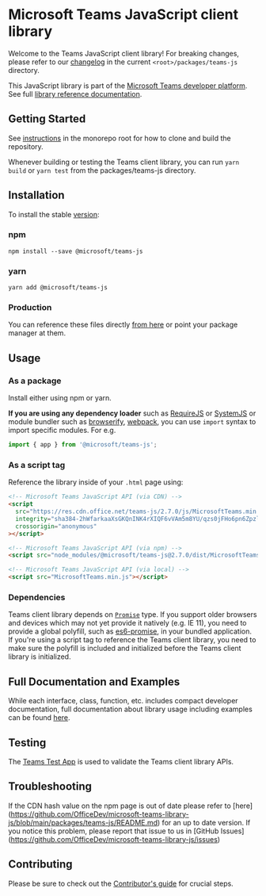 # Microsoft Teams JavaScript client library

Welcome to the Teams JavaScript client library! For breaking changes, please refer to our [changelog](./CHANGELOG.md) in the current `<root>/packages/teams-js` directory.

This JavaScript library is part of the [Microsoft Teams developer platform](https://learn.microsoft.com/microsoftteams/platform/). See full [library reference documentation](https://learn.microsoft.com/javascript/api/overview/msteams-client?view=msteams-client-js-latest).

## Getting Started

See [instructions](../../README.md#Getting-Started) in the monorepo root for how to clone and build the repository.

Whenever building or testing the Teams client library, you can run `yarn build` or `yarn test` from the packages/teams-js directory.

## Installation

To install the stable [version](https://learn.microsoft.com/javascript/api/overview/msteams-client?view=msteams-client-js-latest):

### npm

`npm install --save @microsoft/teams-js`

### yarn

`yarn add @microsoft/teams-js`

### Production

You can reference these files directly [from here](https://res.cdn.office.net/teams-js/2.7.0/js/MicrosoftTeams.min.js) or point your package manager at them.

## Usage

### As a package

Install either using npm or yarn.

**If you are using any dependency loader** such as [RequireJS](http://requirejs.org/) or [SystemJS](https://github.com/systemjs/systemjs) or module bundler such as [browserify](http://browserify.org/), [webpack](https://webpack.github.io/), you can use `import` syntax to import specific modules. For e.g.

```typescript
import { app } from '@microsoft/teams-js';
```

### As a script tag

Reference the library inside of your `.html` page using:

```html
<!-- Microsoft Teams JavaScript API (via CDN) -->
<script
  src="https://res.cdn.office.net/teams-js/2.7.0/js/MicrosoftTeams.min.js"
  integrity="sha384-2hWfarkaaXsGKQnINK4rXIQF6vVAm5m8YU/qzs0jFHo6pn6ZpzlM9hg7uwnZDpf0"
  crossorigin="anonymous"
></script>

<!-- Microsoft Teams JavaScript API (via npm) -->
<script src="node_modules/@microsoft/teams-js@2.7.0/dist/MicrosoftTeams.min.js"></script>

<!-- Microsoft Teams JavaScript API (via local) -->
<script src="MicrosoftTeams.min.js"></script>
```

### Dependencies

Teams client library depends on [`Promise`](https://developer.mozilla.org/en-US/docs/Web/JavaScript/Reference/Global_Objects/Promise) type. If you support older browsers and devices which may not yet provide it natively (e.g. IE 11), you need to provide a global polyfill, such as [es6-promise](https://www.npmjs.com/package/es6-promise), in your bundled application. If you're using a script tag to reference the Teams client library, you need to make sure the polyfill is included and initialized before the Teams client library is initialized.

## Full Documentation and Examples

While each interface, class, function, etc. includes compact developer documentation, full documentation about library usage including examples can be found [here](https://learn.microsoft.com/en-us/javascript/api/overview/msteams-client?view=msteams-client-js-latest).

## Testing

The [Teams Test App](https://aka.ms/teams-test-app) is used to validate the Teams client library APIs.

## Troubleshooting

If the CDN hash value on the npm page is out of date please refer to [here] (https://github.com/OfficeDev/microsoft-teams-library-js/blob/main/packages/teams-js/README.md) for an up to date version. If you notice this problem, please report that issue to us in [GitHub Issues] (https://github.com/OfficeDev/microsoft-teams-library-js/issues)

## Contributing

Please be sure to check out the [Contributor's guide](../../CONTRIBUTING.md) for crucial steps.
